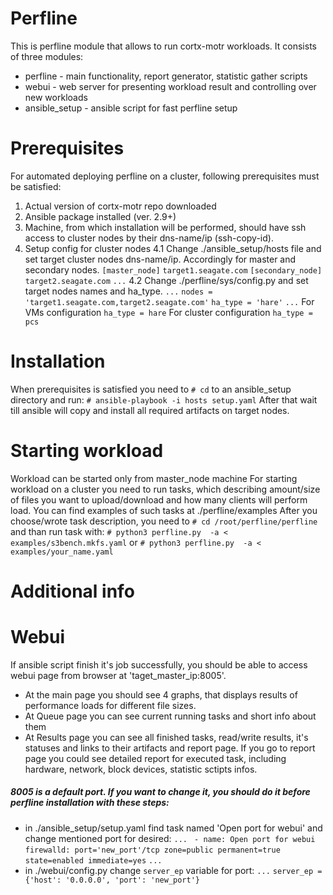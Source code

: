 # Perfline
This is perfline module that allows to run cortx-motr workloads. 
It consists of three modules:
- perfline - main functionality, report generator, statistic gather scripts
- webui - web server for presenting workload result and controlling over new workloads
- ansible_setup - ansible script for fast perfline setup

# Prerequisites
For automated deploying perfline on a cluster, following prerequisites must be satisfied:
1. Actual version of cortx-motr repo downloaded
2. Ansible package installed (ver. 2.9+)
3. Machine, from which installation will be performed, should have ssh access to cluster nodes by their dns-name/ip (ssh-copy-id).
4. Setup config for cluster nodes
    4.1 Change ./ansible_setup/hosts file and set target cluster nodes dns-name/ip. Accordingly for master and secondary nodes.
    `[master_node]`
    `target1.seagate.com` 
    `[secondary_node]`
    `target2.seagate.com`
    `...`
    4.2 Change ./perfline/sys/config.py and set target nodes names and ha_type. 
    `...`
    `nodes = 'target1.seagate.com,target2.seagate.com'`
    `ha_type = 'hare'`
    `...`
    For VMs configuration `ha_type = hare`
    For cluster configuration `ha_type = pcs`

# Installation
When prerequisites is satisfied you need to `# cd` to an ansible_setup directory and run:
`# ansible-playbook -i hosts setup.yaml`
After that wait till ansible will copy and install all required artifacts on target nodes.

# Starting workload
Workload can be started only from master_node machine
For starting workload on a cluster you need to run tasks, which describing amount/size of files you want to upload/download and how many clients will perform load.
You can find examples of such tasks at ./perfline/examples
After you choose/wrote task description, you need to `# cd /root/perfline/perfline` and than run task with:
`# python3 perfline.py  -a < examples/s3bench.mkfs.yaml`
or
`# python3 perfline.py  -a < examples/your_name.yaml`

# Additional info
# Webui
If ansible script finish it's job successfully, you should be able to access webui page from browser at 'taget_master_ip:8005'.
- At the main page you should see 4 graphs, that displays results of performance loads for different file sizes.
- At Queue page you can see current running tasks and short info about them 
- At Results page you can see all finished tasks, read/write results, it's statuses and links to their artifacts and report page.
If you go to report page you could see detailed report for executed task, including hardware, network, block devices, statistic sctipts infos.

##### 8005 is a default port. If you want to change it, you should do it before perfline installation with these steps:
- in ./ansible_setup/setup.yaml find task named 'Open port for webui' and change mentioned port for desired:
    `...`
    ` - name: Open port for webui`
    `firewalld: port='new_port'/tcp zone=public permanent=true state=enabled immediate=yes`
    `...`
- in ./webui/config.py change `server_ep` variable for port:
    `...`
    `server_ep = {'host': '0.0.0.0', 'port': 'new_port'}`

